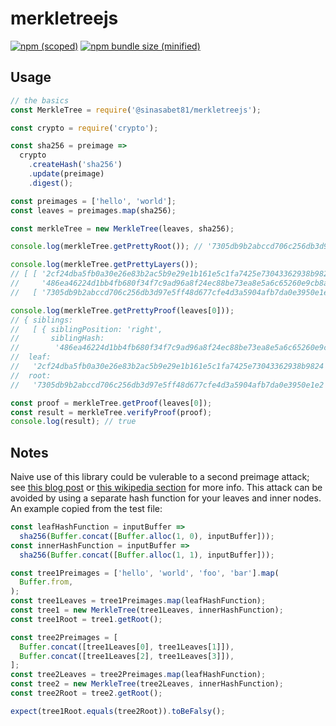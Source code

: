 # merkletreejs

[![npm (scoped)](https://img.shields.io/npm/v/@sinasabet81/merkletreejs.svg)](https://www.npmjs.com/package/@sinasabet81/merkletreejs)
[![npm bundle size (minified)](https://img.shields.io/bundlephobia/min/@sinasabet81/merkletreejs.svg)](https://www.npmjs.com/package/@sinasabet81/merkletreejs)

## Usage
```js
// the basics
const MerkleTree = require('@sinasabet81/merkletreejs');

const crypto = require('crypto');

const sha256 = preimage =>
  crypto
    .createHash('sha256')
    .update(preimage)
    .digest();

const preimages = ['hello', 'world'];
const leaves = preimages.map(sha256);

const merkleTree = new MerkleTree(leaves, sha256);

console.log(merkleTree.getPrettyRoot()); // '7305db9b2abccd706c256db3d97e5ff48d677cfe4d3a5904afb7da0e3950e1e2'

console.log(merkleTree.getPrettyLayers());
// [ [ '2cf24dba5fb0a30e26e83b2ac5b9e29e1b161e5c1fa7425e73043362938b9824',
//     '486ea46224d1bb4fb680f34f7c9ad96a8f24ec88be73ea8e5a6c65260e9cb8a7' ],
//   [ '7305db9b2abccd706c256db3d97e5ff48d677cfe4d3a5904afb7da0e3950e1e2' ] ]

console.log(merkleTree.getPrettyProof(leaves[0]));
// { siblings:
//   [ { siblingPosition: 'right',
//       siblingHash:
//        '486ea46224d1bb4fb680f34f7c9ad96a8f24ec88be73ea8e5a6c65260e9cb8a7' } ],
//  leaf:
//   '2cf24dba5fb0a30e26e83b2ac5b9e29e1b161e5c1fa7425e73043362938b9824',
//  root:
//   '7305db9b2abccd706c256db3d97e5ff48d677cfe4d3a5904afb7da0e3950e1e2' }

const proof = merkleTree.getProof(leaves[0]);
const result = merkleTree.verifyProof(proof);
console.log(result); // true
```

## Notes
Naive use of this library could be vulerable to a second preimage attack; see [this blog post](https://flawed.net.nz/2018/02/21/attacking-merkle-trees-with-a-second-preimage-attack/) or [this wikipedia section](https://en.wikipedia.org/wiki/Merkle_tree#Second_preimage_attack) for more info. This attack can be avoided by using a separate hash function for your leaves and inner nodes. An example copied from the test file:
```js
const leafHashFunction = inputBuffer =>
  sha256(Buffer.concat([Buffer.alloc(1, 0), inputBuffer]));
const innerHashFunction = inputBuffer =>
  sha256(Buffer.concat([Buffer.alloc(1, 1), inputBuffer]));

const tree1Preimages = ['hello', 'world', 'foo', 'bar'].map(
  Buffer.from,
);
const tree1Leaves = tree1Preimages.map(leafHashFunction);
const tree1 = new MerkleTree(tree1Leaves, innerHashFunction);
const tree1Root = tree1.getRoot();

const tree2Preimages = [
  Buffer.concat([tree1Leaves[0], tree1Leaves[1]]),
  Buffer.concat([tree1Leaves[2], tree1Leaves[3]]),
];
const tree2Leaves = tree2Preimages.map(leafHashFunction);
const tree2 = new MerkleTree(tree2Leaves, innerHashFunction);
const tree2Root = tree2.getRoot();

expect(tree1Root.equals(tree2Root)).toBeFalsy();
```
